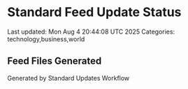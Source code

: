 # Standard Feed Update Status
Last updated: Mon Aug  4 20:44:08 UTC 2025
Categories: technology,business,world

## Feed Files Generated

Generated by Standard Updates Workflow
